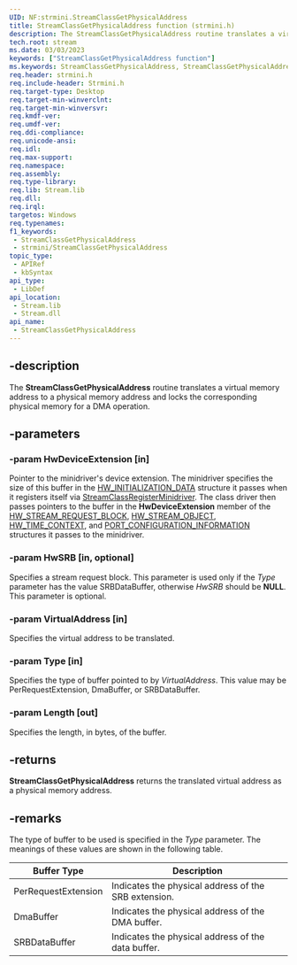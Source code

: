 ```yaml
---
UID: NF:strmini.StreamClassGetPhysicalAddress
title: StreamClassGetPhysicalAddress function (strmini.h)
description: The StreamClassGetPhysicalAddress routine translates a virtual memory address to a physical memory address and locks the corresponding physical memory for a DMA operation.
tech.root: stream
ms.date: 03/03/2023
keywords: ["StreamClassGetPhysicalAddress function"]
ms.keywords: StreamClassGetPhysicalAddress, StreamClassGetPhysicalAddress routine [Streaming Media Devices], strclass-routines_e8d5c2ab-3cfa-4bb7-b4f7-e57908c2c6f8.xml, stream.streamclassgetphysicaladdress, strmini/StreamClassGetPhysicalAddress
req.header: strmini.h
req.include-header: Strmini.h
req.target-type: Desktop
req.target-min-winverclnt: 
req.target-min-winversvr: 
req.kmdf-ver: 
req.umdf-ver: 
req.ddi-compliance: 
req.unicode-ansi: 
req.idl: 
req.max-support: 
req.namespace: 
req.assembly: 
req.type-library: 
req.lib: Stream.lib
req.dll: 
req.irql: 
targetos: Windows
req.typenames: 
f1_keywords:
 - StreamClassGetPhysicalAddress
 - strmini/StreamClassGetPhysicalAddress
topic_type:
 - APIRef
 - kbSyntax
api_type:
 - LibDef
api_location:
 - Stream.lib
 - Stream.dll
api_name:
 - StreamClassGetPhysicalAddress
---
```


## -description

The **StreamClassGetPhysicalAddress** routine translates a virtual memory address to a physical memory address and locks the corresponding physical memory for a DMA operation.

## -parameters

### -param HwDeviceExtension [in]

Pointer to the minidriver's device extension. The minidriver specifies the size of this buffer in the [HW_INITIALIZATION_DATA](/windows-hardware/drivers/ddi/strmini/ns-strmini-_hw_initialization_data) structure it passes when it registers itself via [StreamClassRegisterMinidriver](/windows-hardware/drivers/ddi/strmini/nf-strmini-streamclassregisteradapter). The class driver then passes pointers to the buffer in the **HwDeviceExtension** member of the [HW_STREAM_REQUEST_BLOCK](/windows-hardware/drivers/ddi/strmini/ns-strmini-_hw_stream_request_block), [HW_STREAM_OBJECT](/windows-hardware/drivers/ddi/strmini/ns-strmini-_hw_stream_object), [HW_TIME_CONTEXT](/windows-hardware/drivers/ddi/strmini/ns-strmini-_hw_time_context), and [PORT_CONFIGURATION_INFORMATION](/windows-hardware/drivers/ddi/strmini/ns-strmini-_port_configuration_information) structures it passes to the minidriver.

### -param HwSRB [in, optional]

Specifies a stream request block. This parameter is used only if the *Type* parameter has the value SRBDataBuffer, otherwise *HwSRB* should be **NULL**. This parameter is optional.

### -param VirtualAddress [in]

Specifies the virtual address to be translated.

### -param Type [in]

Specifies the type of buffer pointed to by *VirtualAddress*. This value may be PerRequestExtension, DmaBuffer, or SRBDataBuffer.

### -param Length [out]

Specifies the length, in bytes, of the buffer.

## -returns

**StreamClassGetPhysicalAddress** returns the translated virtual address as a physical memory address.

## -remarks

The type of buffer to be used is specified in the *Type* parameter. The meanings of these values are shown in the following table.

| Buffer Type | Description |
|---|---|
| PerRequestExtension | Indicates the physical address of the SRB extension. |
| DmaBuffer | Indicates the physical address of the DMA buffer. |
| SRBDataBuffer | Indicates the physical address of the data buffer. |
